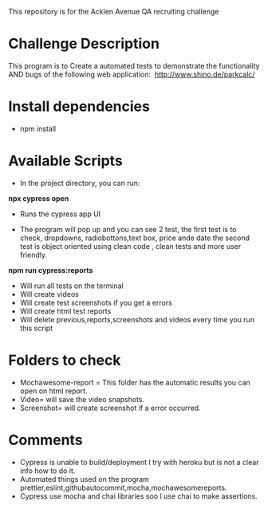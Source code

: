 This repository is for the Acklen Avenue QA recruiting challenge
# Challenge Description
This program is to Create a automated tests to demonstrate the functionality AND bugs of the following web
application: ​ http://www.shino.de/parkcalc/

# Install dependencies
* npm install

# Available Scripts
* In the project directory, you can run:

**npx cypress open**
* Runs the cypress app UI 

* The program will pop up and  you can see 2 test, the first test is to check, dropdowns, radiobottons,text box, price ande date
the second test is object oriented using clean code , clean tests and more user friendly. 

**npm run cypress:reports**

* Will run all tests  on the terminal
* Will  create videos
* Will create test screenshots if you get a errors
* Will create html test reports
* Will delete previous,reports,screenshots and videos every time you run this script




# Folders to check

* Mochawesome-report = This folder has the automatic results you can open on html report.
* Video= will save the video snapshots.
* Screenshot= will create screenshot if a error occurred.

 


# Comments
* Cypress is unable to build/deployment I try with  heroku but is not a clear info how to do it.
* Automated things used on the program prettier,eslint,githubautocommit,mocha,mochawesomereports.
* Cypress use mocha and chai libraries soo I use chai to make assertions.
